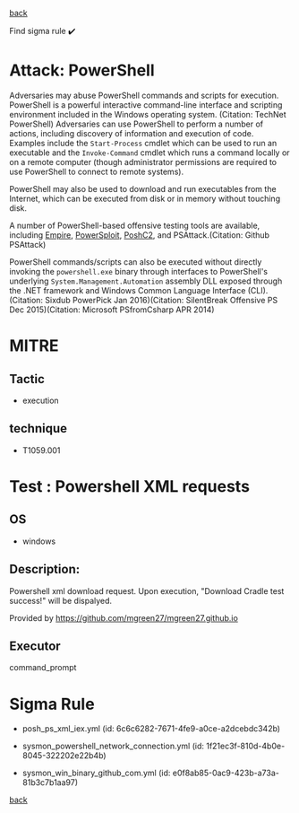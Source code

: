 
[back](../index.md)

Find sigma rule :heavy_check_mark: 

# Attack: PowerShell 

Adversaries may abuse PowerShell commands and scripts for execution. PowerShell is a powerful interactive command-line interface and scripting environment included in the Windows operating system. (Citation: TechNet PowerShell) Adversaries can use PowerShell to perform a number of actions, including discovery of information and execution of code. Examples include the <code>Start-Process</code> cmdlet which can be used to run an executable and the <code>Invoke-Command</code> cmdlet which runs a command locally or on a remote computer (though administrator permissions are required to use PowerShell to connect to remote systems).

PowerShell may also be used to download and run executables from the Internet, which can be executed from disk or in memory without touching disk.

A number of PowerShell-based offensive testing tools are available, including [Empire](https://attack.mitre.org/software/S0363),  [PowerSploit](https://attack.mitre.org/software/S0194), [PoshC2](https://attack.mitre.org/software/S0378), and PSAttack.(Citation: Github PSAttack)

PowerShell commands/scripts can also be executed without directly invoking the <code>powershell.exe</code> binary through interfaces to PowerShell's underlying <code>System.Management.Automation</code> assembly DLL exposed through the .NET framework and Windows Common Language Interface (CLI). (Citation: Sixdub PowerPick Jan 2016)(Citation: SilentBreak Offensive PS Dec 2015)(Citation: Microsoft PSfromCsharp APR 2014)

# MITRE
## Tactic
  - execution


## technique
  - T1059.001


# Test : Powershell XML requests
## OS
  - windows


## Description:
Powershell xml download request. Upon execution, "Download Cradle test success!" will be dispalyed.

Provided by https://github.com/mgreen27/mgreen27.github.io


## Executor
command_prompt

# Sigma Rule
 - posh_ps_xml_iex.yml (id: 6c6c6282-7671-4fe9-a0ce-a2dcebdc342b)

 - sysmon_powershell_network_connection.yml (id: 1f21ec3f-810d-4b0e-8045-322202e22b4b)

 - sysmon_win_binary_github_com.yml (id: e0f8ab85-0ac9-423b-a73a-81b3c7b1aa97)



[back](../index.md)

